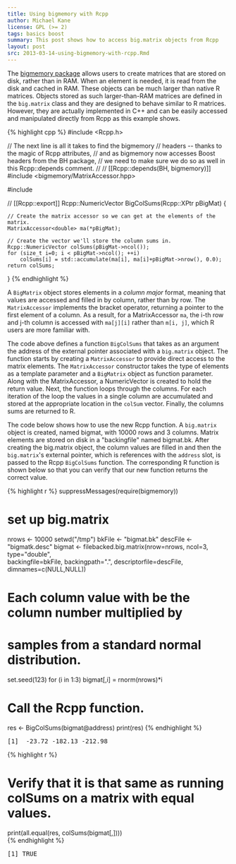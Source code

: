 ```yaml
---
title: Using bigmemory with Rcpp
author: Michael Kane
license: GPL (>= 2)
tags: basics boost
summary: This post shows how to access big.matrix objects from Rcpp
layout: post
src: 2013-03-14-using-bigmemory-with-rcpp.Rmd
---
```


The [bigmemory package](http://www.bigmemory.org) allows users to create
matrices that are stored on disk, rather than in RAM.  When an element is
needed, it is read from the disk and cached in RAM. These objects can be much
larger than native R matrices. Objects stored as such larger-than-RAM
matrices are defined in the `big.matrix` class and they are designed to
behave similar to R matrices. However, they are actually implemented in C++
and can be easily accessed and manipulated directly from Rcpp as this example
shows.


{% highlight cpp %}
#include <Rcpp.h>

// The next line is all it takes to find the bigmemory
// headers -- thanks to the magic of Rcpp attributes, 
// and as bigmemory now accesses Boost headers from the BH package,
// we need to make sure we do so as well in this Rcpp::depends comment.
//
// [[Rcpp::depends(BH, bigmemory)]]
#include <bigmemory/MatrixAccessor.hpp>

#include <numeric>

// [[Rcpp::export]]
Rcpp::NumericVector BigColSums(Rcpp::XPtr<BigMatrix> pBigMat) {

    // Create the matrix accessor so we can get at the elements of the matrix.
    MatrixAccessor<double> ma(*pBigMat);
  
    // Create the vector we'll store the column sums in.
    Rcpp::NumericVector colSums(pBigMat->ncol());
    for (size_t i=0; i < pBigMat->ncol(); ++i)
        colSums[i] = std::accumulate(ma[i], ma[i]+pBigMat->nrow(), 0.0);
    return colSums;
}
{% endhighlight %}


A `BigMatrix` object stores elements in a _column major_ format, meaning that
values are accessed and filled in by column, rather than by row. The
`MatrixAccessor` implements the bracket operator, returning a pointer to the
first element of a column. As a result, for a MatrixAccessor `ma`, the i-th
row and j-th column is accessed with `ma[j][i]` rather than `m[i, j]`, which
R users are more familiar with.
  
The code above defines a function `BigColSums` that takes as an argument the
address of the external pointer associated with a `big.matrix` object. The
function starts by creating a `MatrixAccessor` to provide direct access to
the matrix elements. The `MatrixAccessor` constructor takes the type of
elements as a template parameter and a `BigMatrix` object as function
parameter.  Along with the MatrixAccessor, a NumericVector is created to hold
the return value. Next, the function loops through the columns. For each
iteration of the loop the values in a single column are accumulated and
stored at the appropriate location in the `colSum` vector. Finally, the
columns sums are returned to R.

The code below shows how to use the new Rcpp function. A `big.matrix` object
is created, named bigmat, with 10000 rows and 3 columns. Matrix elements are
stored on disk in a "backingfile" named bigmat.bk. After creating the
big.matrix object, the column values are filled in and then the
`big.matrix`'s external pointer, which is references with the `address` slot,
is passed to the Rcpp `BigColSums` function. The corresponding R function is
shown below so that you can verify that our new function returns the correct
value.
  

{% highlight r %}
suppressMessages(require(bigmemory))

# set up big.matrix
nrows <- 10000
setwd("/tmp")
bkFile <- "bigmat.bk"
descFile <- "bigmatk.desc"
bigmat <- filebacked.big.matrix(nrow=nrows, ncol=3, type="double",  
       	  			backingfile=bkFile, backingpath=".", 
				descriptorfile=descFile,
				dimnames=c(NULL,NULL))
  
# Each column value with be the column number multiplied by 
# samples from a standard normal distribution.
set.seed(123)
for (i in 1:3) bigmat[,i] = rnorm(nrows)*i

# Call the Rcpp function.
res <- BigColSums(bigmat@address) 
print(res)
{% endhighlight %}



<pre class="output">
[1]  -23.72 -182.13 -212.98
</pre>



{% highlight r %}
  
# Verify that it is that same as running colSums on a matrix with equal values.
print(all.equal(res, colSums(bigmat[,])))  
{% endhighlight %}



<pre class="output">
[1] TRUE
</pre>

